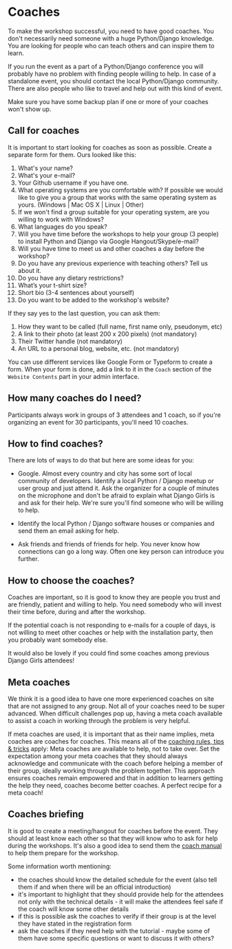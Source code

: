# Coaches

To make the workshop successful, you need to have good coaches. You don't necessarily need someone with a huge Python/Django knowledge. You are looking for people who can teach others and can inspire them to learn.

If you run the event as a part of a Python/Django conference you will probably have no problem with finding people willing to help. In case of a standalone event, you should contact the local Python/Django community. There are also people who like to travel and help out with this kind of event.

Make sure you have some backup plan if one or more of your coaches won't show up.

## Call for coaches

It is important to start looking for coaches as soon as possible. Create a separate form for them. Ours looked like this:

1. What's your name?
2. What's your e-mail?
3. Your Github username if you have one.
4. What operating systems are you comfortable with? If possible we would like to give you a group that works with the same operating system as yours. (Windows | Mac OS X | Linux | Other)
5. If we won't find a group suitable for your operating system, are you willing to work with Windows?
6. What languages do you speak?
7. Will you have time before the workshops to help your group (3 people) to install Python and Django via Google Hangout/Skype/e-mail?
8. Will you have time to meet us and other coaches a day before the workshop?
9. Do you have any previous experience with teaching others? Tell us about it.
10. Do you have any dietary restrictions?
11. What’s your t-shirt size?
12. Short bio (3-4 sentences about yourself)
13. Do you want to be added to the workshop's website?

If they say yes to the last question, you can ask them:

1. How they want to be called (full name, first name only, pseudonym, etc)
2. A link to their photo (at least 200 x 200 pixels) (not mandatory)
3. Their Twitter handle (not mandatory)
4. An URL to a personal blog, website, etc. (not mandatory)

You can use different services like Google Form or Typeform to create a form. When your form is done, add a link to it in the `Coach` section of the `Website Contents` part in your admin interface.

## How many coaches do I need?

Participants always work in groups of 3 attendees and 1 coach, so if you're organizing an event for 30 participants, you'll need 10 coaches.

## How to find coaches?

There are lots of ways to do that but here are some ideas for you:

- Google. Almost every country and city has some sort of local community of developers. Identify a local Python / Django meetup or user group and just attend it. Ask the organizer for a couple of minutes on the microphone and don't be afraid to explain what Django Girls is and ask for their help. We're sure you'll find someone who will be willing to help.

- Identify the local Python / Django software houses or companies and send them an email asking for help.

- Ask friends and friends of friends for help. You never know how connections can go a long way. Often one key person can introduce you further.

## How to choose the coaches?

Coaches are important, so it is good to know they are people you trust and are friendly, patient and willing to help. You need somebody who will invest their time before, during and after the workshop.

If the potential coach is not responding to e-mails for a couple of days, is not willing to meet other coaches or help with the installation party, then you probably want somebody else.

It would also be lovely if you could find some coaches among previous Django Girls attendees!

## Meta coaches

We think it is a good idea to have one more experienced coaches on site that are not assigned to any group. Not all of your coaches need to be super advanced. When difficult challenges pop up, having a meta coach available to assist a coach in working through the problem is very helpful.

If meta coaches are used, it is important that as their name implies, meta coaches are coaches for coaches. This means all of the [coaching rules, tips & tricks](http://coach.djangogirls.org/tips/index.html) apply: Meta coaches are available to help, not to take over. Set the expectation among your meta coaches that they should always acknowledge and communicate with the coach before helping a member of their group, ideally working through the problem together. This approach ensures coaches remain empowered and that in addition to learners getting the help they need, coaches become better coaches. A perfect recipe for a meta coach!

## Coaches briefing

It is good to create a meeting/hangout for coaches before the event. They should at least know each other so that they will know who to ask for help during the workshops. It's also a good idea to send them the [coach manual](http://coach.djangogirls.org/) to help them prepare for the workshop.

Some information worth mentioning:
- the coaches should know the detailed schedule for the event (also tell them if and when there will be an official introduction)
- it's important to highlight that they should provide help for the attendees not only with the technical details - it will make the attendees feel safe if the coach will know some other details
- if this is possible ask the coaches to verify if their group is at the level they have stated in the registration form
- ask the coaches if they need help with the tutorial - maybe some of them have some specific questions or want to discuss it with others?
